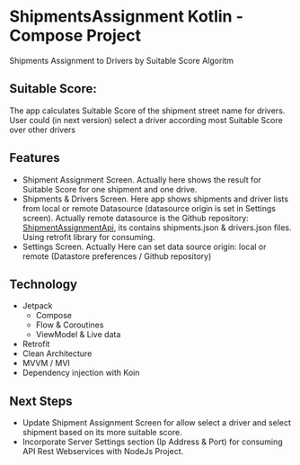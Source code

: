 # ShipmentsAssignment Kotlin - Compose Project

Shipments Assignment to Drivers by Suitable Score Algoritm

## Suitable Score:
The app calculates Suitable Score of the shipment street name for drivers. 
User could (in next version) select a driver according most Suitable Score over other drivers

## Features
- Shipment Assignment Screen. Actually here shows the result for Suitable Score for one shipment and one drive.
- Shipments & Drivers Screen. Here app shows shipments and driver lists from local or remote Datasource (datasource origin is set in Settings screen).
Actually remote datasource is the Github repository: [ShipmentAssignmentApi](https://github.com/GregHdezQroMx/ShipmentAssignmentApi), its contains shipments.json & drivers.json files.
Using retrofit library for consuming.
- Settings Screen. Actually Here can set data source origin: local or remote (Datastore preferences / Github repository) 

## Technology
- Jetpack
  - Compose
  - Flow & Coroutines
  - ViewModel & Live data 
- Retrofit
- Clean Architecture
- MVVM / MVI
- Dependency injection with Koin

## Next Steps
- Update Shipment Assignment Screen for allow select a driver and select shipment based on its more suitable score.
- Incorporate Server Settings section (Ip Address & Port) for consuming API Rest Webservices with NodeJs Project.




